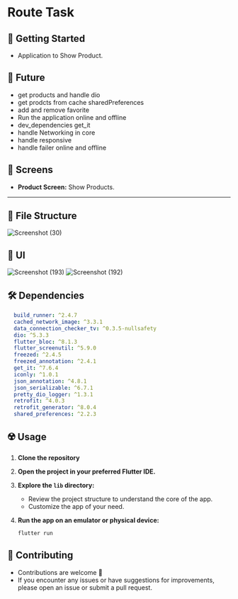 # Route Task


## 🚀 Getting Started

- Application to Show Product.
## 🚀 Future
- get products and handle dio
- get prodcts from cache sharedPreferences
- add and remove favorite
- Run the application online and offline
- dev_dependencies get_it
- handle Networking in core
- handle responsive
- handle failer online and offline

## 🤳 Screens

- **Product Screen:** Show Products. 



<hr>
<!-- <h3>
  <a href="https://www.youtube.com/watch?v=eRK9pI98EUk&list=PLYfTCw9blWRNh4jiQO3kVNd34jUD6MD9m&index=1&t=4s&pp=gAQBiAQB">
    👨🏻‍🎓 Get this app on YouTube Playlist Tutorials
  </a>
</h3> -->
<!-- <p align= "center">
    <a href="https://www.youtube.com/watch?v=eRK9pI98EUk&list=PLYfTCw9blWRNh4jiQO3kVNd34jUD6MD9m&index=1&t=4s&pp=gAQBiAQB">
     <kbd>
        <img  src="https://github.com/AmmarAgeeza/Up-To-Do-App/assets/72443818/0f267f9e-d2a3-41c6-8a4b-17a0b12abd6d" alt="Get this app on YouTube Playlist Tutorials">
     </kbd>
  </a>
 -->

## 📁 File Structure
![Screenshot (30)](https://github.com/user-attachments/assets/cc6fe581-1f71-4a51-91b3-2c54a57413e8)




## 📱 UI


![Screenshot (193)](https://github.com/Ibrahim-Omran/Route-Task/assets/112516011/658a8e67-1736-4ba2-a97b-4fcec8d17ecc)
![Screenshot (192)](https://github.com/Ibrahim-Omran/Route-Task/assets/112516011/b347d111-8eda-417e-bfea-4925304f10f4)





## 🛠 Dependencies

```pubspec.yaml
  build_runner: ^2.4.7
  cached_network_image: ^3.3.1
  data_connection_checker_tv: ^0.3.5-nullsafety
  dio: ^5.3.3
  flutter_bloc: ^8.1.3
  flutter_screenutil: ^5.9.0
  freezed: ^2.4.5
  freezed_annotation: ^2.4.1
  get_it: ^7.6.4
  iconly: ^1.0.1
  json_annotation: ^4.8.1
  json_serializable: ^6.7.1
  pretty_dio_logger: ^1.3.1
  retrofit: ^4.0.3
  retrofit_generator: ^8.0.4
  shared_preferences: ^2.2.3
```

## ☢️ Usage

1. **Clone the repository**

2. **Open the project in your preferred Flutter IDE.**

3. **Explore the `lib` directory:**

    - Review the project structure to understand the core of the app.
    - Customize the app of your need.

4. **Run the app on an emulator or physical device:**

    ```bash
    flutter run

    ```

## 🚨 Contributing

- Contributions are welcome 💜
- If you encounter any issues or have suggestions for improvements, please open an issue or submit a pull request.

